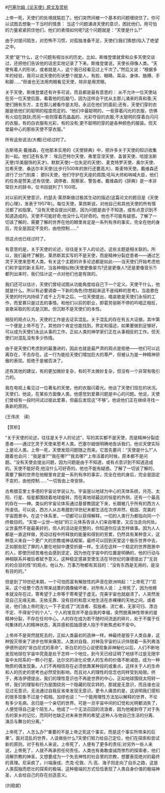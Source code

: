 #[巴塞尔姆《论天使》原文及赏析](https://www.vrrw.net/wx/12396.html)

上帝一死，天使们的处境就尴尬了。他们突然间被一个基本的问题缠绕住了。你可以试图去想象一下当时的情景： 当这个问题涌进天使的意识，困扰他们，用可怕的力量紧紧抓住他们，他们的表情如何呢?这个问题就是：“天使是什么?”

由于对提问陌生，对恐怖不习惯，对孤独准备不足，天使们(我们猜想)陷入了绝望之中。

天使“是”什么，这个问题有相当长的历史。比如，斯维登堡就曾和众多天使交谈过，还把他们告诉他的话忠实地记录了下来。斯维登堡说，天使长得像人类。“天使有着人的形状，或者就是人，这个我已经看见过上千次了。”然后又说：“根据多年的经验，我可以说天使的形状整个就是人，有脸、眼睛、耳朵、身体、胳膊、手和脚……”但谁也无法用肉眼看见天使，除非是用灵眼。

关于天使，斯维登堡还有许多可说，而且都是最有意思的： 从不允许一位天使站在另一位天使后面，看着他的后脑勺，因为这样会干扰从主那儿涌来的真和善;天使们拥有东方，主在那儿被看作是太阳，永远在他们的面前;还有，天使们穿的衣服是依他们的聪明的程度而定的。“他们中最聪明的，一些穿着闪光的衣服，仿佛有火焰在跳跃;而另一些则穿着亮晶晶的、光彩夺目的衣服;不太聪明的穿着白闪闪的衣服，有的白衣服有光彩，有的没有;更不聪明的穿的是各种颜色的服装。但天堂最中心的那些天使不穿衣服。”



所有这些说法(大概)已经过时了。

古斯塔夫·戴维森，在他那本实用的《天使辞典》中，把许多关于天使的知识收集到一起。他们还有名字： 埃吕巴特尔天使、弗里亚涅天使、盖普天使、哈提法斯天使(华美服饰的天才)、默默天使(一位失足的天使)、麦克特罗天使、奥尔天使、拉希天使、桑达尔丰天使(比步行500年的旅行还要高大)、斯麦特天使。戴维森还进行了分门别类： 颤抖天使，他们守护在天座的周围;吼叫大师和呐喊大臣，他们的任务是赞美;还有信使、调停者、观察家、警告者。戴维森的《辞典》是一本非常巨大的辞书，仅书目就列了1 100项。

对以前的天使意识，约瑟夫·莱昂斯做过极其生动的描述(这篇论文的题目是《天使的心理》，发表于1957年)。每位天使，莱昂斯说，对他自己和其他天使的所有情况都了如指掌。“没有天使会提出问题，因为问题是由于不知道，或有点意识到不知道造成的。天使不可能好奇;他没什么可好奇的。他也不可能有疑惑。了解了一切该了解的，需要了解的世界在他的眼里肯定是一系列有序的事实，完全在他的身后，完全是固定不变的，由他控制……”

但这点也已经过时了。

有意思的是，关于天使的论述，往往是关于人的论述。这些主题是相关联的。所以，我们最终了解到，莱昂斯其实写的不是天使，而是精神分裂症患者——通过乞灵于天使来思考人类。有关这个主题的许多论述都是如此——当天使们开始考虑他们和宇宙的新关系时，当各种相似物(天使更像翠鸟?还是更像人?还是更像音乐?)都列出来时，我们估计这一点对他们也是有效的。

我们还可以估计，天使们曾经试图从功能角度给自己下一个定义。天使干什么，他就是什么。所以有必要调查一下新的角色(你想起来这不是纯粹的思考)。当哀歌在天使的时代内持续了成千上万年之后，一位天使提出，唱哀歌是天使们永恒的工作，而爱慕只是过去的事情。和他们以前的职业，即葛劳丽斯不停的吟唱正相反，哀歌采取的形式是沉默。但沉默不是天使们的本性。

相反的观点认为，天使的工作是去证实混乱。关于混乱的存在有五大证据，其中第一个便是上帝不在了。其他四个肯定也能找到。界定和描述，如果要做到足够好，可以成为天使们永远从事的工作，正如人类的神学家们正在从事相反的工作。但天使们对混乱没有多少热情。

由于是天使们考虑到的最激进的，因此也就是最严肃的观点是拒绝——他们可以远离存在，不去存在。这一行为能给天使们增加巨大的尊严，但被认为是一种精神骄傲的表现。拒绝于是被否决了。

还有其他的建议，有的更加微妙复杂，有的不太微妙复杂，但没有一个非常有吸引力的。

我在电视上看见过一位著名的天使，他的衣服闪着光。他谈了天使们现在的状况。天使们，他说，在某些方面像人类。他感觉到爱慕问题是中心的问题。他说，天使们曾经有一段时间试过彼此爱慕，但最后发现这“不够”。他说他们正在继续寻找一条新的原则。

(王伟庆　译)

【赏析】

“关于天使的论述，往往是关于人的论述”，写的其实都不是天使，而是精神分裂症患者——通过乞灵于天使来思考人类。巴塞尔姆很明确地告诉我们，他论天使实际上是论人类。上帝一死，天使发现问题随之而来。它首先要问：“天使是什么?”人跟着也会问：“我是谁?”“我在哪?”“我去哪?”上帝活着的时候，原本都不是问题。“没有天使会提出问题，因为问题是由于不知道，或有点意识到不知道造成的。天使不能好奇;他没什么可好奇的。他也不能有疑惑。了解了一切该了解的，需要了解的世界在他眼里肯定是一系列有序的事实，完全在他的身后，完全是固定不变的，由他控制……”一切皆由上帝安排。

古希腊亚里士多德的宇宙论学说认为，宇宙是以地球为中心的天体系统，月亮、太阳、行星、恒星都围绕着地球旋转，而在离地球最远的恒星的外侧，还有一个最高的存在——神。类似的宇宙论体系通过基督教固定下来，长期被几乎所有的西方人所虔信。可以说，西方人从古希腊到18世纪末都生活在次序井然、稳固、完美的宇宙图景中。在这个体系里，一切都可以获得解释，一切的人类行为都指向同一个终极目的。“天堂—尘世—地狱”的三元体系告诉人们来自哪里，又应当走向何处。尘世虽然不是最美好的，但人的活动是完整的，你知道你应该怎样做事。因为人人都是一直这样做，劳动过程中所释放的能量和得到的劳累，仍然具有某种意义，这种意义来自一个更广大的宗教或神话框架。最终可以回到天堂这个极乐世界中去，正如那些犯了罪的人要在地狱中遭受折磨一样。生活在这样一个稳定的世界图景中的人，即使历经苦难也会感到坚定，因为他在宇宙中的位置是明确的，他的行动与神相联系并被后者赋予意义。这种稳定感甚至使生活在18世纪的康德提出了“无目的的合目的性”的观点。他认为，万事万物都有其目的：“没有东西是无用的，是没有目的的。”

但是到了19世纪末期，一个可怕而富有解放性的声音在欧洲响起：“上帝死了!”尼采，这个给整个西方带来战栗的偶像破坏者，对所有人说： 上帝死了，因为他根本就没存在过，寄希望于上帝等于寄希望于虚无。完美宇宙也就崩溃了。人突然发现自己无缘无故、无依无靠、没有目的和意义地生活在赤裸裸的天地之间，或者说，他们由上帝的宠儿一下子变成了“流浪者、孤独者、流亡者，无家可归、漂泊不定、不得安宁的个人”。个人的发现并不是自我的幸福，突然脱离神性带来的是精神分裂，不存在任何中心。人的存在成为若干随时间流逝的碎片，处于不属于任何集体的人的精神状态，离异感和孤独感使人陷于不断焦虑和不安中。

上帝并不是突然就死去的，正如人类最初的造神一样。神最终是毁于人类自身，这种毁灭带来了进步也带来痛苦。人类对自我、对神及宇宙的认识伴随着一系列弗洛伊德所说的“哥白尼式的革命”。哥白尼的日心说使现象非神秘化以后，人们不断地发现地球在宇宙中究竟是处于怎样一个地位，到今天已经证明了地球不过是无限宇宙中太阳系的一颗小行星。达尔文的进化论使人的生命的价值不断减低，成为一种物质的偶发现象。人们不再相信存在必须依靠某种目的或重点，这样关于人的生命和人的历史的思考也必然受到影响，而且对人的理性的信念也同样受到局限。终于，弗洛伊德提出，我们的理性意识也不再是世界的中心，正如地球围绕太阳转一样，我们的理智和行为是围绕另一个隐藏的现实转的，那就是无意识，而且谁也没见过无意识，无法通过自我反省来发现无意识。更令人痛苦的是，这说明我们感知的很多现象不过是个假相。加缪也说：“一个能用理性方法加以解释的世界，不论有多少毛病，总归是一个亲切的世界。可是一旦宇宙中间的幻觉和光明都消失了，人便觉得自己是个陌生人。他成了一个无法召回的流浪者，因为他被剥夺了对于失去的家乡的记忆，而同时也缺乏对未来世界的希望;这种人与他自己生活的分离、演员与舞台的分离。”

上帝死了，人怎么办?“重要的不是上帝之死这个事实，而是这个事实所带来的后果”。面对混乱的世界，人该做些什么?天使们努力给自己定位，他们在探索和尝试新的原则。对于有些人来说，上帝死了，人便有了更多的责任;对另外一些人来说，上帝死了，人就不再承担任何责任。人类也有勇敢虔诚而惨烈的探索者，他们消解宗教的神圣，又想要成为一个失去神性的社会里的宗教，想要表现绝对的最终的真理。尼采疯了，川端康成、杰克·伦敦、凡·高、海子则走向了自杀之路，这是人类孤独而悲壮的探索的极端，这种极端的方式恰恰表现了人类自身价值的极端神圣，人会给自己的存在创造意义。

(刘稳妮)

